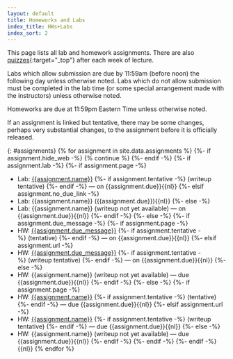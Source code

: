 ```yaml
---
layout: default
title: Homeworks and Labs 
index_title: HWs+Labs
index_sort: 2
---
```


This page lists all lab and homework assignments.
There are also [quizzes]({{site.quiz_site}}){:target="_top"} after each week of lecture.

Labs which allow submission are due by 11:59am (before noon) the following day unless otherwise noted. Labs which do not allow submission must be completed in the lab time
(or some special arrangement made with the instructors) unless otherwise noted.

Homeworks are due at 11:59pm Eastern Time unless otherwise noted.

If an assignment is linked but tentative, there may be some changes, perhaps very substantial changes,
to the assignment before it is officially released.

{: #assignments}
{% for assignment in site.data.assignments %}
{%- if assignment.hide_web -%}
    {% continue %}
{%- endif -%}
{%- if assignment.lab -%}
{%- if assignment.page -%}
*  Lab: <a href="{{assignment.page | relative_url}}">{{assignment.name}}</a> {%- if assignment.tentative -%}&nbsp;(writeup tentative) {%- endif -%} &mdash; on {{assignment.due}}{{nl}}
{%- elsif assignment.no_due_link -%}
*  Lab: {{assignment.name}} ({{assignment.due}}){{nl}}
{%- else -%}
*  Lab: {{assignment.name}} (writeup not yet available) &mdash; on {{assignment.due}}{{nl}}
{%- endif -%}
{%- else -%} 
{%- if assignment.due_message -%}
{%- if assignment.page -%}
*  HW: <a href="{{assignment.page | relative_url}}">{{assignment.due_message}}</a> {%- if assignment.tentative -%}&nbsp;(tentative) {%- endif -%} &mdash; on {{assignment.due}}{{nl}}
{%- elsif assignment.url -%}
*  HW: <a href="{{assignment.url}}">{{assignment.due_message}}</a> {%- if assignment.tentative -%}&nbsp;(writeup tentative) {%- endif -%} &mdash; on {{assignment.due}}{{nl}}
{%- else -%}
*  HW: {{assignment.name}} (writeup not yet available) &mdash; due {{assignment.due}}{{nl}}
{%- endif -%}
{%- else -%}
{%- if assignment.page -%}
*  HW: <a href="{{assignment.page | relative_url}}">{{assignment.name}}</a> {%- if assignment.tentative -%}&nbsp;(tentative) {%- endif -%} &mdash; due {{assignment.due}}{{nl}}
{%- elsif assignment.url -%}
*  HW: <a href="{{assignment.url}}">{{assignment.name}}</a> {%- if assignment.tentative -%}&nbsp;(writeup tentative) {%- endif -%} &mdash; due {{assignment.due}}{{nl}}
{%- else -%}
*  HW: {{assignment.name}} (writeup not yet available) &mdash; due {{assignment.due}}{{nl}}
{%- endif -%}
{%- endif -%}
{%- endif -%}
{{nl}}
{% endfor %}
